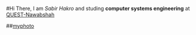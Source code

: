 #Hi There,
I am _Sabir Hakro_ and studing **computer systems engineering** at [QUEST-Nawabshah](www.quest.edu.pk)

##[myphoto]()

